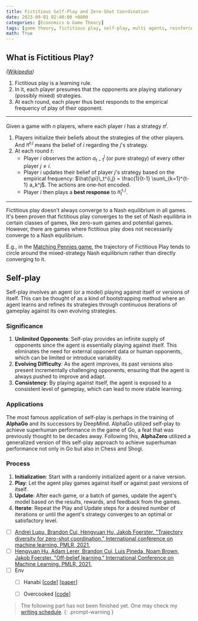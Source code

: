 ```yaml
---
title: Fictitious Self-Play and Zero-Shot Coordination
date: 2023-09-01 02:40:00 +0800
categories: [Economics & Game Theory]
tags: [game theory, fictitious play, self-play, multi agents, reinforcement learning]
math: True
---
```


## What is Fictitious Play?

*([Wikipedia](https://en.wikipedia.org/wiki/Fictitious_play))*

1. Fictitious play is a learning rule. 
2. In it, each player presumes that the opponents are playing stationary (possibly mixed) strategies. 
3. At each round, each player thus best responds to the empirical frequency of play of their opponent. 

---

Given a game with $n$ players, where each player $i$ has a strategy $\pi^i$. 

1. Players initialize their beliefs about the strategies of the other players. And $\hat{\pi}^{i,j}$ means the belief of $i$ regarding the $j$'s strategy.
2. At each round $t$:
   - Player $i$ observes the action $a_{t-1}^j$ (or pure strategy) of every other player $j \neq i$.
   - Player $i$ updates their belief of player $j$'s strategy based on the empirical frequency: $\hat{\pi}\_t^{i,j} = \frac{1}{t-1} \sum\_{k=1}^{t-1} a_k^j$. The actions are one-hot encoded.
   - Player $i$ then plays a **best response** to $\hat{\pi}_t^{i,j}$.


---

Fictitious play doesn't always converge to a Nash equilibrium in all games. It's been proven that fictitious play converges to the set of Nash equilibria in certain classes of games, like zero-sum games and potential games. However, there are games where fictitious play does not necessarily converge to a Nash equilibrium.

E.g., in the [Matching Pennies game](https://yuelin301.github.io/posts/Classic-Games/#matching-pennies), the trajectory of Fictitious Play tends to circle around the mixed-strategy Nash equilibrium rather than directly converging to it.

## Self-play

Self-play involves an agent (or a model) playing against itself or versions of itself. This can be thought of as a kind of bootstrapping method where an agent learns and refines its strategies through continuous iterations of gameplay against its own evolving strategies.

### Significance

1. **Unlimited Opponents**: Self-play provides an infinite supply of opponents since the agent is essentially playing against itself. This eliminates the need for external opponent data or human opponents, which can be limited or introduce variability.
2. **Evolving Difficulty**: As the agent improves, its past versions also present incrementally challenging opponents, ensuring that the agent is always pushed to improve and adapt.
3. **Consistency**: By playing against itself, the agent is exposed to a consistent level of gameplay, which can lead to more stable learning.

### Applications

The most famous application of self-play is perhaps in the training of **AlphaGo** and its successors by DeepMind. AlphaGo utilized self-play to achieve superhuman performance in the game of Go, a feat that was previously thought to be decades away. Following this, **AlphaZero** utilized a generalized version of this self-play approach to achieve superhuman performance not only in Go but also in Chess and Shogi.

### Process

1. **Initialization**: Start with a randomly initialized agent or a naive version.
2. **Play**: Let the agent play games against itself or against past versions of itself.
3. **Update**: After each game, or a batch of games, update the agent's model based on the results, rewards, and feedback from the games.
4. **Iterate**: Repeat the Play and Update steps for a desired number of iterations or until the agent's strategy converges to an optimal or satisfactory level.



- [ ] [Andrei Lupu, Brandon Cui, Hengyuan Hu, Jakob Foerster. "Trajectory diversity for zero-shot coordination." International conference on machine learning. PMLR, 2021.](http://proceedings.mlr.press/v139/lupu21a/lupu21a.pdf)
- [ ] [Hengyuan Hu, Adam Lerer, Brandon Cui, Luis Pineda, Noam Brown, Jakob Foerster. "Off-belief learning." International Conference on Machine Learning. PMLR, 2021.](http://proceedings.mlr.press/v139/hu21c/hu21c.pdf)
- [ ] Env
  - [ ] Hanabi [[code](https://github.com/deepmind/hanabi-learning-environment)] [[paper](https://www.sciencedirect.com/science/article/pii/S0004370219300116)]
  - [ ] Overcooked [[code](https://github.com/HumanCompatibleAI/overcooked_ai)]


> The following part has not been finished yet. One may check my [writing schedule](https://yuelin301.github.io/posts/Schedule/).
{: .prompt-warning }